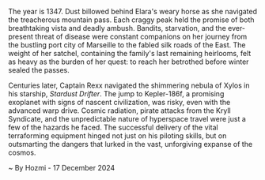 
The year is 1347.  Dust billowed behind Elara's weary horse as she navigated the treacherous mountain pass.  Each craggy peak held the promise of both breathtaking vista and deadly ambush.  Bandits, starvation, and the ever-present threat of disease were constant companions on her journey from the bustling port city of Marseille to the fabled silk roads of the East.  The weight of her satchel, containing the family's last remaining heirlooms, felt as heavy as the burden of her quest: to reach her betrothed before winter sealed the passes.

Centuries later, Captain Rexx navigated the shimmering nebula of Xylos in his starship, *Stardust Drifter*.  The jump to Kepler-186f, a promising exoplanet with signs of nascent civilization, was risky, even with the advanced warp drive.  Cosmic radiation, pirate attacks from the Kryll Syndicate, and the unpredictable nature of hyperspace travel were just a few of the hazards he faced.  The successful delivery of the vital terraforming equipment hinged not just on his piloting skills, but on outsmarting the dangers that lurked in the vast, unforgiving expanse of the cosmos.

~ By Hozmi - 17 December 2024
